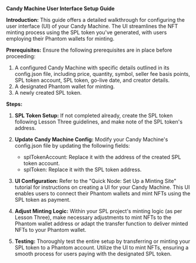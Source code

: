 **Candy Machine User Interface Setup Guide**

**Introduction:**
This guide offers a detailed walkthrough for configuring the user interface (UI) of your Candy Machine. The UI streamlines the NFT minting process using the SPL token you've generated, with users employing their Phantom wallets for minting.

**Prerequisites:**
Ensure the following prerequisites are in place before proceeding:

1. A configured Candy Machine with specific details outlined in its config.json file, including price, quantity, symbol, seller fee basis points, SPL token account, SPL token, go-live date, and creator details.
2. A designated Phantom wallet for minting.
3. A newly created SPL token.

**Steps:**

1. **SPL Token Setup:**
   If not completed already, create the SPL token following Lesson Three guidelines, and make note of the SPL token's address.

2. **Update Candy Machine Config:**
   Modify your Candy Machine's config.json file by updating the following fields:
   - splTokenAccount: Replace it with the address of the created SPL token account.
   - splToken: Replace it with the SPL token address.

3. **UI Configuration:**
   Refer to the "Quick Node: Set Up a Minting Site" tutorial for instructions on creating a UI for your Candy Machine. This UI enables users to connect their Phantom wallets and mint NFTs using the SPL token as payment.

4. **Adjust Minting Logic:**
   Within your SPL project's minting logic (as per Lesson Three), make necessary adjustments to mint NFTs to the Phantom wallet address or adapt the transfer function to deliver minted NFTs to your Phantom wallet.

5. **Testing:**
   Thoroughly test the entire setup by transferring or minting your SPL token to a Phantom account. Utilize the UI to mint NFTs, ensuring a smooth process for users paying with the designated SPL token.

